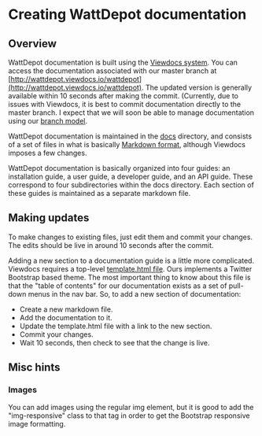 # Creating WattDepot documentation


## Overview
WattDepot documentation is built using the [Viewdocs system](http://progrium.viewdocs.io/viewdocs).  You can access the documentation associated with our master branch at [http://wattdepot.viewdocs.io/wattdepot](http://wattdepot.viewdocs.io/wattdepot).  The updated version is generally available within 10 seconds after making the commit.  (Currently, due to issues with Viewdocs, it is best to commit documentation directly to the master branch.  I expect that we will soon be able to manage documentation using our [branch model](branching).

WattDepot documentation is maintained in the [docs](https://github.com/wattdepot/wattdepot/tree/master/docs) directory, and consists of a set of files in what is basically [Markdown format](http://daringfireball.net/projects/markdown/syntax), although Viewdocs imposes a few changes.

WattDepot documentation is basically organized into four guides: an installation guide, a user guide, a developer guide, and an API guide. These correspond to four subdirectories within the docs directory.  Each section of these guides is maintained as a separate markdown file.

## Making updates

To make changes to existing files, just edit them and commit your changes.  The edits should be live in around 10 seconds after the commit.

Adding a new section to a documentation guide is a little more complicated. Viewdocs requires a top-level [template.html file](https://github.com/wattdepot/wattdepot/blob/master/docs/template.html). Ours implements a Twitter Bootstrap based theme.  The most important thing to know about this file is that the "table of contents" for our documentation exists as a set of pull-down menus in the nav bar. So, to add a new section of documentation:

* Create a new markdown file.
* Add the documentation to it.
* Update the template.html file with a link to the new section.
* Commit your changes.
* Wait 10 seconds, then check to see that the change is live.

## Misc hints

### Images

You can add images using the regular img element, but it is good to add the "img-responsive" class to that tag in order to get the Bootstrap responsive image formatting. 

